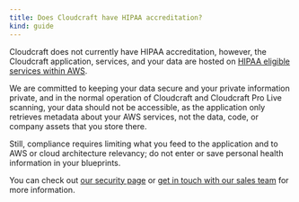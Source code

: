```yaml
---
title: Does Cloudcraft have HIPAA accreditation?
kind: guide
---
```


Cloudcraft does not currently have HIPAA accreditation, however, the Cloudcraft application, services, and your data are hosted on [HIPAA eligible services within AWS](https://aws.amazon.com/compliance/hipaa-eligible-services-reference/).

We are committed to keeping your data secure and your private information private, and in the normal operation of Cloudcraft and Cloudcraft Pro Live scanning, your data should not be accessible, as the application only retrieves metadata about your AWS services, not the data, code, or company assets that you store there.

Still, compliance requires limiting what you feed to the application and to AWS or cloud architecture relevancy; do not enter or save personal health information in your blueprints.

You can check out [our security page](https://www.cloudcraft.co/security) or [get in touch with our sales team](mailto:cloudcraft-sales@datadoghq.com) for more information.
